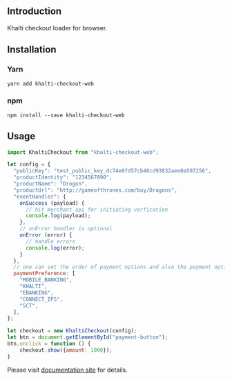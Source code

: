 ## Introduction
Khalti checkout loader for browser.

## Installation
### Yarn
`yarn add khalti-checkout-web`

### npm
`npm install --save khalti-checkout-web`


## Usage
```javascript
import KhaltiCheckout from "khalti-checkout-web";

let config = {
  "publicKey": "test_public_key_dc74e0fd57cb46cd93832aee0a507256",
  "productIdentity": "1234567890",
  "productName": "Drogon",
  "productUrl": "http://gameofthrones.com/buy/Dragons",
  "eventHandler": {
    onSuccess (payload) {
      // hit merchant api for initiating verfication
      console.log(payload);
    },
    // onError handler is optional
    onError (error) {
      // handle errors
      console.log(error);
    }
  },
  // one can set the order of payment options and also the payment options based on the order and items in the array
  paymentPreference: [
    "MOBILE_BANKING",
    "KHALTI",
    "EBANKING",
    "CONNECT_IPS",
    "SCT",
  ],
};

let checkout = new KhaltiCheckout(config);
let btn = document.getElementById("payment-button");
btn.onclick = function () {
	checkout.show({amount: 1000});
}
```

Please visit [documentation site](http://docs.khalti.com) for details.
